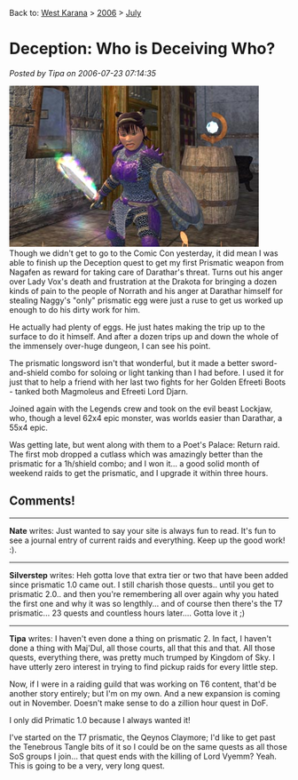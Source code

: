 Back to: [West Karana](/posts/westkarana.md) > [2006](/posts/2006/westkarana.md) > [July](./westkarana.md)
# Deception: Who is Deceiving Who?

*Posted by Tipa on 2006-07-23 07:14:35*

![Dina with Prismatic Longsword](../../../uploads/2006/07/prismatic1.jpg)
Though we didn't get to go to the Comic Con yesterday, it did mean I was able to finish up the Deception quest to get my first Prismatic weapon from Nagafen as reward for taking care of Darathar's threat. Turns out his anger over Lady Vox's death and frustration at the Drakota for bringing a dozen kinds of pain to the people of Norrath and his anger at Darathar himself for stealing Naggy's "only" prismatic egg were just a ruse to get us worked up enough to do his dirty work for him.

He actually had plenty of eggs. He just hates making the trip up to the surface to do it himself. And after a dozen trips up and down the whole of the immensely over-huge dungeon, I can see his point.

The prismatic longsword isn't that wonderful, but it made a better sword-and-shield combo for soloing or light tanking than I had before. I used it for just that to help a friend with her last two fights for her Golden Efreeti Boots - tanked both Magmoleus and Efreeti Lord Djarn.

Joined again with the Legends crew and took on the evil beast Lockjaw, who, though a level 62x4 epic monster, was worlds easier than Darathar, a 55x4 epic.

Was getting late, but went along with them to a Poet's Palace: Return raid. The first mob dropped a cutlass which was amazingly better than the prismatic for a 1h/shield combo; and I won it... a good solid month of weekend raids to get the prismatic, and I upgrade it within three hours.
## Comments!

---

**Nate** writes: Just wanted to say your site is always fun to read. It's fun to see a journal entry of current raids and everything. Keep up the good work! :).

---

**Silverstep** writes: Heh gotta love that extra tier or two that have been added since prismatic 1.0 came out. I still charish those quests.. until you get to prismatic 2.0.. and then you're remembering all over again why you hated the first one and why it was so lengthly... and of course then there's the T7 prismatic... 23 quests and countless hours later.... Gotta love it ;)

---

**Tipa** writes: I haven't even done a thing on prismatic 2. In fact, I haven't done a thing with Maj'Dul, all those courts, all that this and that. All those quests, everything there, was pretty much trumped by Kingdom of Sky. I have utterly zero interest in trying to find pickup raids for every little step.

Now, if I were in a raiding guild that was working on T6 content, that'd be another story entirely; but I'm on my own. And a new expansion is coming out in November. Doesn't make sense to do a zillion hour quest in DoF.

I only did Primatic 1.0 because I always wanted it!

I've started on the T7 prismatic, the Qeynos Claymore; I'd like to get past the Tenebrous Tangle bits of it so I could be on the same quests as all those SoS groups I join... that quest ends with the killing of Lord Vyemm? Yeah. This is going to be a very, very long quest.

